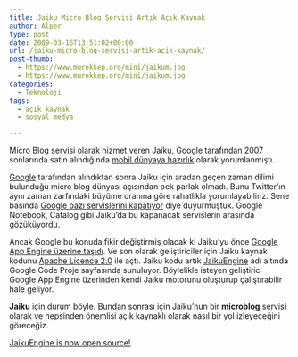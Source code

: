 ```yaml
---
title: Jaiku Micro Blog Servisi Artık Açık Kaynak
author: Alper
type: post
date: 2009-03-16T13:51:02+00:00
url: /jaiku-micro-blog-servisi-artik-acik-kaynak/
post-thumb:
  - https://www.murekkep.org/mini/jaikum.jpg
  - https://www.murekkep.org/mini/jaikum.jpg
categories:
  - Teknoloji
tags:
  - açık kaynak
  - sosyal medya

---
```

Micro Blog servisi olarak hizmet veren Jaiku, Google tarafından 2007 sonlarında satın alındığında [mobil dünyaya hazırlık][1] olarak yorumlanmıştı. 

[Google][2] tarafından alındıktan sonra Jaiku için aradan geçen zaman dilimi bulunduğu micro blog dünyası açısından pek parlak olmadı. Bunu Twitter&#8217;ın aynı zaman zarfındaki büyüme oranına göre rahatlıkla yorumlayabiliriz. Sene başında [Google bazı servislerini kapatıyor][3] diye duyurmuştuk. Google Notebook, Catalog gibi Jaiku&#8217;da bu kapanacak servislerin arasında gözüküyordu. <!--more-->

Ancak Google bu konuda fikir değiştirmiş olacak ki Jaiku&#8217;yu önce [Google App Engine üzerine taşıdı][4]. Ve son olarak geliştiriciler için Jaiku kaynak kodunu [Apache Licence 2.0][5] ile açtı. Jaiku kodu artık [JaikuEngine][6] adı altında Google Code Proje sayfasında sunuluyor. Böylelikle isteyen geliştirici Google App Engine üzerinden kendi Jaiku motorunu oluşturup çalıştırabilir hale geliyor. 

**Jaiku** için durum böyle. Bundan sonrası için Jaiku&#8217;nun bir **microblog** servisi olarak ve hepsinden önemlisi açık kaynaklı olarak nasıl bir yol izleyeceğini göreceğiz.

[JaikuEngine is now open source!][7]

 [1]: https://www.murekkep.org/mobil-dunyaya-hazirlik-jaiku-artik-googlea-ait-457
 [2]: https://www.google.com.tr
 [3]: https://www.murekkep.org/google-bazi-servislerini-kapatiyor-825
 [4]: https://jaikido.blogspot.com/2009/03/jaiku-is-now-served-from-app-engine.html
 [5]: https://www.apache.org/licenses/LICENSE-2.0
 [6]: https://code.google.com/p/jaikuengine
 [7]: https://jaikido.blogspot.com/2009/03/jaikuengine-is-now-open-source.html
